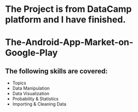 # The Project is from DataCamp platform and I have finished.
# The-Android-App-Market-on-Google-Play
## The following skills are covered:
- Topics
- Data Manipulation
- Data Visualization
- Probability & Statistics
- Importing & Cleaning Data

